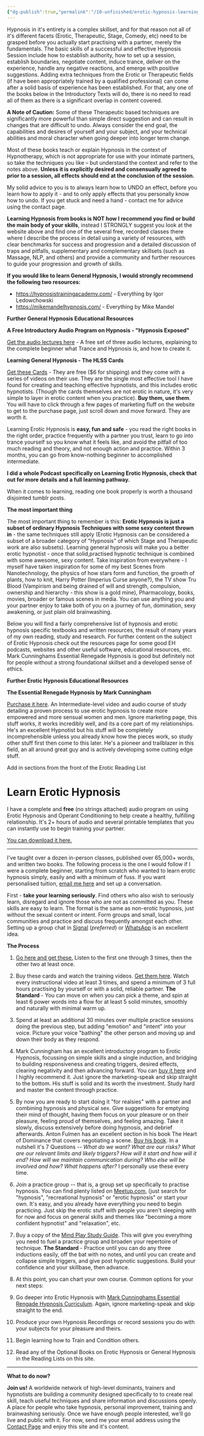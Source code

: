 ```yaml
---
{"dg-publish":true,"permalink":"/10-unfinished/erotic-hypnosis-learning-pathways-unfinished/"}
---
```



Hypnosis in it's entirety is a complex skillset, and for that reason not all of it's different facets (Erotic, Therapeutic, Stage, Comedy, etc) need to be grasped before you actually start practising with a partner, merely the fundamentals. The basic skills of a successful and effective Hypnosis Session include how to establish authority, how to set up a session, establish boundaries, negotiate content, induce trance, deliver on the experience, handle any negative reactions, and emerge with positive suggestions. Adding extra techniques from the Erotic or Therapeutic fields (if have been appropriately trained by a qualified professional) can come after a solid basis of experience has been established. For that, any one of the books below in the Introductory Texts will do, there is no need to read all of them as there is a significant overlap in content covered.

**A Note of Caution:** Some of these Therapeutic based techniques are significantly more powerful than simple direct suggestion and can result in changes that are difficult to undo. Always consider the end goal, the capabilities and desires of yourself and your subject, and your technical abilities and moral character when going deeper into longer term change. 

Most of these books teach or explain Hypnosis in the context of Hypnotherapy, which is not appropriate for use with your intimate partners, so take the techniques you like – but understand the context and refer to the notes above. **Unless it is explicitly desired and consensually agreed to prior to a session, all effects should end at the conclusion of the session.**

My solid advice to you is to always learn how to UNDO an effect, before you learn how to apply it - and to only apply effects that you personally know how to undo. If you get stuck and need a hand - contact me for advice using the contact page.

**Learning Hypnosis from books is NOT how I recommend you find or build the main body of your skills**, instead I STRONGLY suggest you look at the website above and find one of the several free, recorded classes there where I describe the process in detail using a variety of resources, with clear benchmarks for success and progression and a detailed discussion of traps and pitfalls, supplementary and complementary skillsets (such as Massage, NLP, and others) and provide a community and further resources to guide your progression and growth of skills.

**If you would like to learn General Hypnosis, I would strongly recommend the following two resources:**

- https://hypnosistrainingacademy.com/ - Everything by Igor Ledowchowski
- https://mikemandelhypnosis.com/ - Everything by Mike Mandel

**Further General Hypnosis Educational Resources**

**A Free Introductory Audio Program on Hypnosis - "Hypnosis Exposed"**

[Get the audio lectures here](https://hypnosistrainingacademy.com/free/gift/foryou/) - A free set of three audio lectures, explaining to the complete beginner what Trance and Hypnosis is, and how to create it.

**Learning General Hypnosis - The HLSS Cards**

[Get these Cards](https://hypnosistrainingacademy.com/hypnotic-language-shortcut-system) - They are free ($6 for shipping) and they come with a series of videos on their use. They are the single most effective tool I have found for creating and teaching effective hypnotists, and this includes erotic hypnotists. (Though the cards themselves are not erotic in nature, it's very simple to layer in erotic content when you practice). **Buy them, use them**. You will have to click through a few pages of marketing fluff on the website to get to the purchase page, just scroll down and move forward. They are worth it.

Learning Erotic Hypnosis is **easy, fun and safe** - you read the right books in the right order, practice frequently with a partner you trust, learn to go into trance yourself so you know what it feels like, and avoid the pitfall of too much reading and theory, and not enough action and practice. Within 3 months, you can go from know-nothing beginner to accomplished intermediate.

**I did a whole Podcast specifically on Learning Erotic Hypnosis, check that out for more details and a full learning pathway.**

When it comes to learning, reading one book properly is worth a thousand disjointed tumblr posts.

**The most important thing**

The most important thing to remember is this: **Erotic Hypnosis is just a subset of ordinary Hypnosis Techniques with some sexy content thrown in** - the same techniques still apply (Erotic Hypnosis can be considered a subset of a broader category of "Hypnosis" of which Stage and Therapeutic work are also subsets). Learning general hypnosis will make you a better erotic hypnotist - once that solid,practised hypnotic technique is combined with some awesome, sexy content. Take inspiration from everywhere - I myself have taken inspiration for some of my best Scenes from Nanotechnology, the physics of how stars form and function, the growth of plants, how to knit, Harry Potter (Imperius Curse anyone?), the TV show Tru Blood (Vampirism and being drained of will and strength, compulsion, ownership and hierarchy - this show is a gold mine), Pharmacology, books, movies, broader or famous scenes in media. You can use anything you and your partner enjoy to take both of you on a journey of fun, domination, sexy awakening, or just plain old brainwashing.

Below you will find a fairly comprehensive list of hypnosis and erotic hypnosis specific textbooks and written resources, the result of many years of my own reading, study and research. For further content on the subject of Erotic Hypnosis check out the resources page for some good EH podcasts, websites and other useful software, educational resources, etc. Mark Cunninghams Essential Renegade Hypnosis is good but definitely not for people without a strong foundational skillset and a developed sense of ethics.




**Further Erotic Hypnosis Educational Resources**

**The Essential Renegade Hypnosis by Mark Cunningham**

[Purchase it here](https://renegadehypnotist.com/essentialrenegadehypnosis/). An Intermediate-level video and audio course of study detailing a proven process to use erotic hypnosis to create more empowered and more sensual women and men. Ignore marketing page, this stuff works, it works incredibly well, and its a core part of my relationships. He's an excellent Hypnotist but his stuff will be completely incomprehensible unless you already know how the pieces work, so study other stuff first then come to this later. He's a pioneer and trailblazer in this field, an all around great guy and is actively developing some cutting edge stuff.














Add in sections from the front of the Erotic Reading List

# Learn Erotic Hypnosis

I have a complete and **free** (no strings attached) audio program on using Erotic Hypnosis and Operant Conditioning to help create a healthy, fulfilling relationship. It's 2+ hours of audio and several printable templates that you can instantly use to begin training your partner.

[You can download it here.](https://drive.google.com/drive/folders/17Si5PPaPKDdZNh-XOcQQcEa7t6ku-Pbk?usp=sharing)

* * *

I've taught over a dozen in-person classes, published over 65,000+ words, and written two books. The following process is the one I would follow if I were a complete beginner, starting from scratch who wanted to learn erotic hypnosis simply, easily and with a minimum of fuss. If you want personalised tuition, [email me here](mailto:thewordsmithspeaks@pm.me) and set up a conversation.

First - **take your learning seriously**. Find others who also wish to seriously learn, disregard and ignore those who are not as committed as you. These skills are easy to learn. The format is the same as non-erotic hypnosis, just without the sexual content or intent. Form groups and small, local communities and practice and discuss frequently amongst each other. Setting up a group chat in [Signal](https://signal.org/download/) (_preferred_) or [WhatsApp](https://www.whatsapp.com/) is an excellent idea.

**The Process**

1.  [Go here and get these.](https://hypnosistrainingacademy.com/free/gift/foryou/) Listen to the first one through 3 times, then the other two at least once.
    
2.  Buy these cards and watch the training videos. [Get them here](https://hypnosistrainingacademy.com/hypnotic-language-shortcut-system/). Watch every instructional video at least 3 times, and spend a minimum of 3 full hours practising by yourself or with a solid, reliable partner. **The Standard** - You can move on when you can pick a theme, and spin at least 6 power words into a flow for at least 5 solid minutes, smoothly and naturally with minimal warm up.
    
3.  Spend at least an additional 30 minutes over multiple practice sessions doing the previous step, but adding "emotion" and "intent" into your voice. Picture your voice "bathing" the other person and moving up and down their body as they respond.
    
4.  Mark Cunningham has an excellent introductory program to Erotic Hypnosis, focussing on simple skills and a single induction, and bridging to building responsiveness and creating triggers, desired effects, clearing negativity and then advancing forward. You can [buy it here](https://renegadehypnotist.com/power-of-erotic-hypnosis/) and I highly recommend it. Just ignore the marketing-speak and skip straight to the bottom. His stuff is solid and its worth the investment. Study hard and master the content through practice.
    
5.  By now you are ready to start doing it "for realsies" with a partner and combining hypnosis and physical sex. Give suggestions for emptying their mind of thought, having them focus on your pleasure or on their pleasure, feeling proud of themselves, and feeling amazing. Take it slowly, discuss extensively before doing hypnosis, and debrief afterwards. Anton Fulmen has an excellent section in his book The Heart of Dominance that covers negotiating a scene. [Buy his book](https://amzn.to/2x9Hi3F). In a nutshell it's 7 Questions -- _What do we want? What are our risks? What are our relevant limits and likely triggers? How will it start and how will it end? How will we maintain communication during? Who else will be involved and how? What happens after?_ I personally use these every time.
    
6.  Join a practice group -- that is, a group set up specifically to practise hypnosis. You can find plenty listed on [Meetup.com](https://www.meetup.com/), (just search for "hypnosis", "recreational hypnosis" or "erotic hypnosis" or start your own. It's easy, and you already have everything you need to begin practicing. Just skip the erotic stuff with people you aren't sleeping with for now and focus on general skills and themes like "becoming a more confident hypnotist" and "relaxation", etc.
    
7.  Buy a copy of the [Mind Play Study Guide](https://amzn.to/39NCTRg). This will give you everything you need to fuel a practice group and broaden your repertoire of technique. **The Standard** - Practice until you can do any three inductions easily, off the bat with no notes, and until you can create and collapse simple triggers, and give post hypnotic suggestions. Build your confidence and your skillbase, then advance.
    
8.  At this point, you can chart your own course. Common options for your next steps:
    
9.  Go deeper into Erotic Hypnosis with [Mark Cunninghams Essential Rengade Hypnosis Curriculum](https://renegadehypnotist.com/essentialrenegadehypnosis/). Again, ignore marketing-speak and skip straight to the end.
    
10.  Produce your own Hypnosis Recordings or record sessions you do with your subjects for your pleasure and theirs.
    
11.  Begin learning how to Train and Condition others.
    
12.  Read any of the Optional Books on Erotic Hypnosis or General Hypnosis in the Reading Lists on this site.
    

* * *

**What to do now?**

**Join us!** A worldwide network of high-level dominants, trainers and hypnotists are building a community designed specifically to to create real skill, teach useful techniques and share information and discussions openly. A place for people who take hypnosis, personal improvement, training and brainwashing seriously. Once we have enough people interested, we'll go live and public with it. For now, send me your email address using the [Contact Page](https://mindkink.net/contact/) and enjoy this site and it's content.